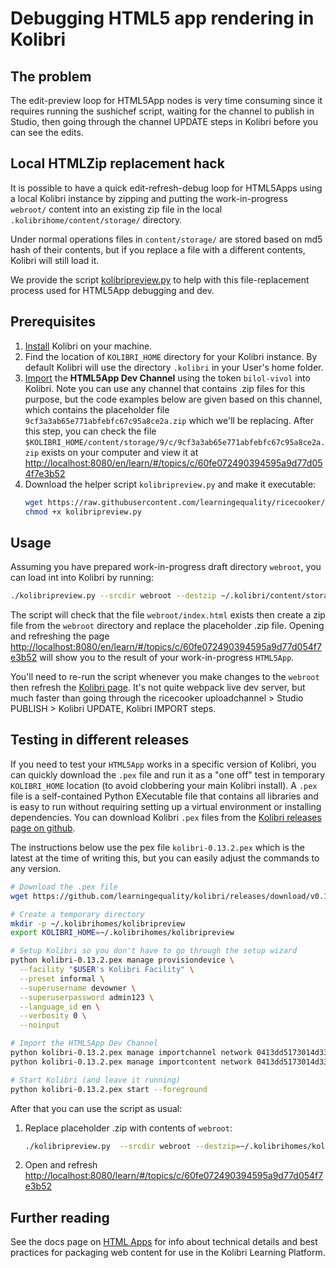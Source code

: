 Debugging HTML5 app rendering in Kolibri
========================================


The problem
-----------
The edit-preview loop for HTML5App nodes is very time consuming since it requires
running the sushichef script, waiting for the channel to publish in Studio, then
going through the channel UPDATE steps in Kolibri before you can see the edits.


Local HTMLZip replacement hack
------------------------------
It is possible to have a quick edit-refresh-debug loop for HTML5Apps using a local
Kolibri instance by zipping and putting the work-in-progress `webroot/` content
into an existing zip file in the local `.kolibrihome/content/storage/` directory.

Under normal operations files in `content/storage/` are stored based on md5 hash
of their contents, but if you replace a file with a different contents, Kolibri
will still load it.

We provide the script [kolibripreview.py](https://github.com/learningequality/ricecooker/blob/master/ricecooker/utils/kolibripreview.py)
to help with this file-replacement process used for HTML5App debugging and dev.



Prerequisites
-------------

1. [Install](https://kolibri.readthedocs.io/en/latest/install/index.html) Kolibri on your machine.
2. Find the location of `KOLIBRI_HOME` directory for your Kolibri instance.
   By default Kolibri will use the directory `.kolibri` in your User's home folder.
3. [Import](https://kolibri.readthedocs.io/en/latest/manage/resources.html#import-with-token)
   the **HTML5App Dev Channel** using the token `bilol-vivol` into Kolibri.
   Note you can use any channel that contains .zip files for this purpose, but
   the code examples below are given based on this channel, which contains the
   placeholder file `9cf3a3ab65e771abfebfc67c95a8ce2a.zip` which we'll be replacing.
   After this step, you can check the file `$KOLIBRI_HOME/content/storage/9/c/9cf3a3ab65e771abfebfc67c95a8ce2a.zip`
   exists on your computer and view it at
   [http://localhost:8080/en/learn/#/topics/c/60fe072490394595a9d77d054f7e3b52](http://localhost:8080/learn/#/topics/c/60fe072490394595a9d77d054f7e3b52)
4. Download the helper script `kolibripreview.py` and make it executable:
   ```bash
   wget https://raw.githubusercontent.com/learningequality/ricecooker/master/ricecooker/utils/kolibripreview.py
   chmod +x kolibripreview.py
   ```


Usage
-----
Assuming you have prepared work-in-progress draft directory `webroot`, you can
load int into Kolibri by running:

```bash
./kolibripreview.py --srcdir webroot --destzip ~/.kolibri/content/storage/9/c/9cf3a3ab65e771abfebfc67c95a8ce2a.zip
```
The script will check that the file `webroot/index.html` exists then create a zip
file from the `webroot` directory and replace the placeholder .zip file.
Opening and refreshing the page
[http://localhost:8080/en/learn/#/topics/c/60fe072490394595a9d77d054f7e3b52](http://localhost:8080/learn/#/topics/c/60fe072490394595a9d77d054f7e3b52)
will show you to the result of your work-in-progress `HTML5App`.

You'll need to re-run the script whenever you make changes to the `webroot` then
refresh the [Kolibri page](http://localhost:8080/en/learn/#/topics/c/60fe072490394595a9d77d054f7e3b52).
It's not quite webpack live dev server, but much faster than going through the
ricecooker uploadchannel > Studio PUBLISH > Kolibri UPDATE, Kolibri IMPORT steps.




Testing in different releases
-----------------------------
If you need to test your `HTML5App` works in a specific version of Kolibri, you
can quickly download the `.pex` file and run it as a "one off" test in temporary
`KOLIBRI_HOME` location (to avoid clobbering your main Kolibri install).
A `.pex` file is a self-contained Python EXecutable file that contains all libraries
and is easy to run without requiring setting up a virtual environment or installing
dependencies. You can download Kolibri `.pex` files from the [Kolibri releases page on github](https://github.com/learningequality/kolibri/releases).

The instructions below use the pex file `kolibri-0.13.2.pex` which is the latest
at the time of writing this, but you can easily adjust the commands to any version.

```bash
# Download the .pex file
wget https://github.com/learningequality/kolibri/releases/download/v0.13.2/kolibri-0.13.2.pex

# Create a temporary directory
mkdir -p ~/.kolibrihomes/kolibripreview
export KOLIBRI_HOME=~/.kolibrihomes/kolibripreview

# Setup Kolibri so you don't have to go through the setup wizard
python kolibri-0.13.2.pex manage provisiondevice \
  --facility "$USER's Kolibri Facility" \
  --preset informal \
  --superusername devowner \
  --superuserpassword admin123 \
  --language_id en \
  --verbosity 0 \
  --noinput

# Import the HTML5App Dev Channel
python kolibri-0.13.2.pex manage importchannel network 0413dd5173014d33b5a98a8c00943724
python kolibri-0.13.2.pex manage importcontent network 0413dd5173014d33b5a98a8c00943724

# Start Kolibri (and leave it running)
python kolibri-0.13.2.pex start --foreground
```

After that you can use the script as usual:

1. Replace placeholder .zip with contents of `webroot`:
   ```bash
   ./kolibripreview.py  --srcdir webroot --destzip=~/.kolibrihomes/kolibripreview/content/storage/9/c/9cf3a3ab65e771abfebfc67c95a8ce2a.zip
   ```
2. Open and refresh [http://localhost:8080/learn/#/topics/c/60fe072490394595a9d77d054f7e3b52](http://localhost:8080/learn/#/topics/c/60fe072490394595a9d77d054f7e3b52)



Further reading
---------------
See the docs page on [HTML Apps](../htmlapps.md) for info about technical details
and best practices for packaging web content for use in the Kolibri Learning Platform.
